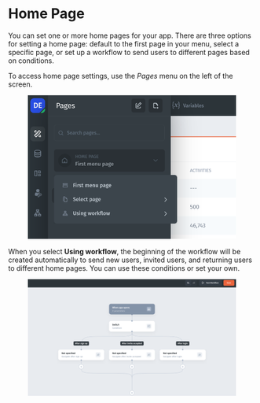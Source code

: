 # Home Page

You can set one or more home pages for your app. There are three options for setting a home page: default to the first page in your menu, select a specific page, or set up a workflow to send users to different pages based on conditions.

To access home page settings, use the _Pages_ menu on the left of the screen.

<figure><img src="../../../.gitbook/assets/image (2) (1) (1).png" alt=""><figcaption></figcaption></figure>

When you select **Using workflow**, the beginning of the workflow will be created automatically to send new users, invited users, and returning users to different home pages. You can use these conditions or set your own.

<figure><img src="../../../.gitbook/assets/image (2) (1) (1) (2).png" alt=""><figcaption></figcaption></figure>
